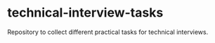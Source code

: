 # technical-interview-tasks
Repository to collect different practical tasks for technical interviews.
